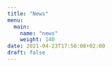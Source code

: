 ```yaml
---
title: "News"
menu:
  main:
    name: "news"
    weight: 140
date: 2021-04-23T17:50:08+02:00
draft: false
---
```


